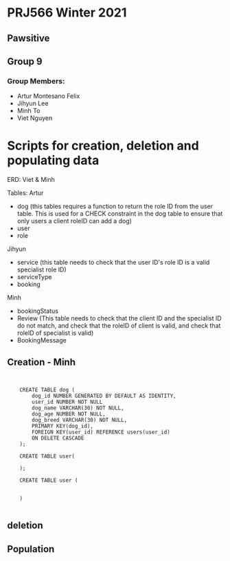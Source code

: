 # PRJ566 Winter 2021

## Pawsitive

## Group 9

### Group Members:

- Artur Montesano Felix
- Jihyun Lee
- Minh To
- Viet Nguyen

# Scripts for creation, deletion and populating data

ERD: Viet & Minh

Tables:
Artur

- dog (this tables requires a function to return the role ID from the user table. This is used for a CHECK constraint in the dog table to ensure that only users a client roleID can add a dog)
- user
- role

Jihyun

- service (this table needs to check that the user ID's role ID is a valid specialist role ID)
- serviceType
- booking

Minh

- bookingStatus
- Review (This table needs to check that the client ID and the specialist ID do not match, and check that the roleID of client is valid, and check that roleID of specialist is valid)
- BookingMessage

## Creation - Minh

```


```

```
    CREATE TABLE dog (
        dog_id NUMBER GENERATED BY DEFAULT AS IDENTITY,
        user_id NUMBER NOT NULL
        dog_name VARCHAR(30) NOT NULL,
        dog_age NUMBER NOT NULL,
        dog_breed VARCHAR(30) NOT NULL,
        PRIMARY KEY(dog_id),
        FOREIGN KEY(user_id) REFERENCE users(user_id)
        ON DELETE CASCADE
    );
    
    CREATE TABLE user(

    );

    CREATE TABLE user (


    )


```

## deletion

## Population
